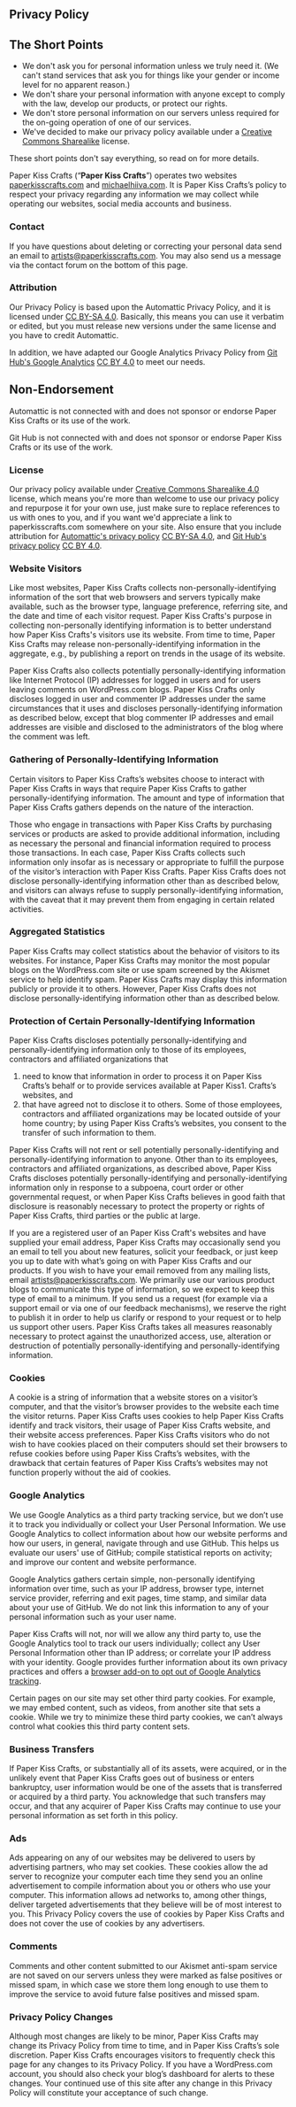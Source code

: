 <!--
 This is the Terms of Service that appears at http://automattic.com/privacy/
 You can also find me at https://github.com/paperkisscrafts/legalmattic
 -->

## Privacy Policy

## The Short Points

*   We don't ask you for personal information unless we truly need it. (We can't stand services that ask you for things like your gender or income level for no apparent reason.)
*   We don't share your personal information with anyone except to comply with the law, develop our products, or protect our rights.
*   We don't store personal information on our servers unless required for the on-going operation of one of our services.
*   We've decided to make our privacy policy available under a [Creative Commons Sharealike](http://creativecommons.org/licenses/by-sa/4.0/) license.

These short points don't say everything, so read on for more details.

Paper Kiss Crafts (“**Paper Kiss Crafts**”) operates two websites [paperkisscrafts.com](http://paperkisscrafts.com) and [michaelhiiva.com](http://michaelhiiva.com). It is Paper Kiss Crafts’s policy to respect your privacy regarding any information we may collect while operating our websites, social media accounts and business.

### Contact

If you have questions about deleting or correcting your personal data send an email to artists@paperkisscrafts.com. You may also send us a message via the contact forum on the bottom of this page. 

### Attribution

Our Privacy Policy is based upon the Automattic Privacy Policy, and it is licensed under [CC BY-SA 4.0](http://creativecommons.org/licenses/by-sa/4.0/). Basically, this means you can use it verbatim or edited, but you must release new versions under the same license and you have to credit Automattic.

In addition, we have adapted our Google Analytics Privacy Policy from [Git Hub's Google Analytics](https://help.github.com/articles/github-privacy-statement/#google-analytics) [CC BY 4.0](https://creativecommons.org/licenses/by/4.0/) to meet our needs.

## Non-Endorsement

Automattic is not connected with and does not sponsor or endorse Paper Kiss Crafts or its use of the work.

Git Hub is not connected with and does not sponsor or endorse Paper Kiss Crafts or its use of the work.

### License

Our privacy policy available under [Creative Commons Sharealike 4.0](http://creativecommons.org/licenses/by-sa/4.0/) license, which means you're more than welcome to use our privacy policy and repurpose it for your own use, just make sure to replace references to us with ones to you, and if you want we'd appreciate a link to paperkisscrafts.com somewhere on your site. Also ensure that you include attribution for [Automattic's privacy policy](https://automattic.com/privacy/) [CC BY-SA 4.0](http://creativecommons.org/licenses/by-sa/4.0/), and [Git Hub's privacy policy](https://help.github.com/articles/github-privacy-statement) [CC BY 4.0](https://creativecommons.org/licenses/by/4.0/).

### Website Visitors

Like most websites, Paper Kiss Crafts collects non-personally-identifying information of the sort that web browsers and servers typically make available, such as the browser type, language preference, referring site, and the date and time of each visitor request. Paper Kiss Crafts's purpose in collecting non-personally identifying information is to better understand how Paper Kiss Crafts's visitors use its website. From time to time, Paper Kiss Crafts may release non-personally-identifying information in the aggregate, e.g., by publishing a report on trends in the usage of its website.

Paper Kiss Crafts also collects potentially personally-identifying information like Internet Protocol (IP) addresses for logged in users and for users leaving comments on WordPress.com blogs. Paper Kiss Crafts only discloses logged in user and commenter IP addresses under the same circumstances that it uses and discloses personally-identifying information as described below, except that blog commenter IP addresses and email addresses are visible and disclosed to the administrators of the blog where the comment was left.

### Gathering of Personally-Identifying Information

Certain visitors to Paper Kiss Crafts’s websites choose to interact with Paper Kiss Crafts in ways that require Paper Kiss Crafts to gather personally-identifying information. The amount and type of information that Paper Kiss Crafts gathers depends on the nature of the interaction.

Those who engage in transactions with Paper Kiss Crafts by purchasing services or products are asked to provide additional information, including as necessary the personal and financial information required to process those transactions. In each case, Paper Kiss Crafts collects such information only insofar as is necessary or appropriate to fulfill the purpose of the visitor’s interaction with Paper Kiss Crafts. Paper Kiss Crafts does not disclose personally-identifying information other than as described below, and visitors can always refuse to supply personally-identifying information, with the caveat that it may prevent them from engaging in certain related activities.

### Aggregated Statistics

Paper Kiss Crafts may collect statistics about the behavior of visitors to its websites. For instance, Paper Kiss Crafts may monitor the most popular blogs on the WordPress.com site or use spam screened by the Akismet service to help identify spam. Paper Kiss Crafts may display this information publicly or provide it to others. However, Paper Kiss Crafts does not disclose personally-identifying information other than as described below.

### Protection of Certain Personally-Identifying Information

Paper Kiss Crafts discloses potentially personally-identifying and personally-identifying information only to those of its employees, contractors and affiliated organizations that
1. need to know that information in order to process it on Paper Kiss Crafts’s behalf or to provide services available at Paper Kiss1. Crafts’s websites, and
2. that have agreed not to disclose it to others. Some of those employees, contractors and affiliated organizations may be located outside of your home country; by using Paper Kiss Crafts’s websites, you consent to the transfer of such information to them.

Paper Kiss Crafts will not rent or sell potentially personally-identifying and personally-identifying information to anyone. Other than to its employees, contractors and affiliated organizations, as described above, Paper Kiss Crafts discloses potentially personally-identifying and personally-identifying information only in response to a subpoena, court order or other governmental request, or when Paper Kiss Crafts believes in good faith that disclosure is reasonably necessary to protect the property or rights of Paper Kiss Crafts, third parties or the public at large.

If you are a registered user of an Paper Kiss Craft's websites and have supplied your email address, Paper Kiss Crafts may occasionally send you an email to tell you about new features, solicit your feedback, or just keep you up to date with what’s going on with Paper Kiss Crafts and our products. If you wish to have your email removed from any mailing lists, email [artists@paperkisscrafts.com](mailto://artists@paperkisscrafts.com). We primarily use our various product blogs to communicate this type of information, so we expect to keep this type of email to a minimum. If you send us a request (for example via a support email or via one of our feedback mechanisms), we reserve the right to publish it in order to help us clarify or respond to your request or to help us support other users. Paper Kiss Crafts takes all measures reasonably necessary to protect against the unauthorized access, use, alteration or destruction of potentially personally-identifying and personally-identifying information.

### Cookies

A cookie is a string of information that a website stores on a visitor’s computer, and that the visitor’s browser provides to the website each time the visitor returns. Paper Kiss Crafts uses cookies to help Paper Kiss Crafts identify and track visitors, their usage of Paper Kiss Crafts website, and their website access preferences. Paper Kiss Crafts visitors who do not wish to have cookies placed on their computers should set their browsers to refuse cookies before using Paper Kiss Crafts’s websites, with the drawback that certain features of Paper Kiss Crafts’s websites may not function properly without the aid of cookies.

### Google Analytics

We use Google Analytics as a third party tracking service, but we don’t use it to track you individually or collect your User Personal Information. We use Google Analytics to collect information about how our website performs and how our users, in general, navigate through and use GitHub. This helps us evaluate our users' use of GitHub; compile statistical reports on activity; and improve our content and website performance.

Google Analytics gathers certain simple, non-personally identifying information over time, such as your IP address, browser type, internet service provider, referring and exit pages, time stamp, and similar data about your use of GitHub. We do not link this information to any of your personal information such as your user name.

Paper Kiss Crafts will not, nor will we allow any third party to, use the Google Analytics tool to track our users individually; collect any User Personal Information other than IP address; or correlate your IP address with your identity. Google provides further information about its own privacy practices and offers a [browser add-on to opt out of Google Analytics tracking](https://tools.google.com/dlpage/gaoptout).

Certain pages on our site may set other third party cookies. For example, we may embed content, such as videos, from another site that sets a cookie. While we try to minimize these third party cookies, we can’t always control what cookies this third party content sets.

### Business Transfers

If Paper Kiss Crafts, or substantially all of its assets, were acquired, or in the unlikely event that Paper Kiss Crafts goes out of business or enters bankruptcy, user information would be one of the assets that is transferred or acquired by a third party. You acknowledge that such transfers may occur, and that any acquirer of Paper Kiss Crafts may continue to use your personal information as set forth in this policy.

### Ads

Ads appearing on any of our websites may be delivered to users by advertising partners, who may set cookies. These cookies allow the ad server to recognize your computer each time they send you an online advertisement to compile information about you or others who use your computer. This information allows ad networks to, among other things, deliver targeted advertisements that they believe will be of most interest to you. This Privacy Policy covers the use of cookies by Paper Kiss Crafts and does not cover the use of cookies by any advertisers.

### Comments

Comments and other content submitted to our Akismet anti-spam service are not saved on our servers unless they were marked as false positives or missed spam, in which case we store them long enough to use them to improve the service to avoid future false positives and missed spam.

### Privacy Policy Changes

Although most changes are likely to be minor, Paper Kiss Crafts may change its Privacy Policy from time to time, and in Paper Kiss Crafts’s sole discretion. Paper Kiss Crafts encourages visitors to frequently check this page for any changes to its Privacy Policy. If you have a WordPress.com account, you should also check your blog’s dashboard for alerts to these changes. Your continued use of this site after any change in this Privacy Policy will constitute your acceptance of such change.
